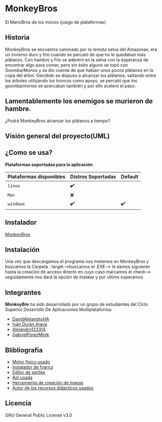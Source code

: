 # MonkeyBros
El MarioBros de los monos (juego de plataformas)




## Historia

MonkeyBros se encuentra caminado por la remota selva del Amazonas, era un invierno duro y frío cuando se percató de que no le quedaban más plátanos. Con hambre y frío se adentró en la selva con la esperanza de encontrar algo para comer, pero sin éxito alguno se topó con Goomba/Monos y se dio cuenta de que habían unos pocos plátanos en la copa del árbol. 
Decidido se dispuso a alcanzar los plátanos, saltando entre los árboles utilizando los troncos como apoyo, se percató que los goomba/monos se acercaban también y por ello aceleró el paso. 
## Lamentablemente los enemigos se murieron de hambre.
¿Podrá MonkeyBros alcanzar los plátanos a tiempo?

## Visión general del proyecto(UML)



## ¿Como se usa?


**Plataformas soportadas para la aplicación**

| Plataformas disponibles | Distros Soportadas | Default |
| ----------------------- | --------- | ------- |
| `linux`                 | ✔️         |         |
| `Mac`                   | ❌         |         |
| `windows`               | ✔️         | ✔️       |

## Instalador

[MonkeyBros](https://github.com/dam-dad/MonkeyBros/releases)

## Instalación



Una vez que descargamos el programa nos metemos en MonkeyBros y buscamos la Carpeta : target-->buscamos el .EXE--> le damos siguiente hasta la creación de acceso directo en cuyo caso marcamos el check--> seguidamente nos dará la  opción de Instalar y por ultimo esperamos 




## Integrantes

**MonkeyBro** ha sido desarrollado por un grupo de estudiantes del Ciclo Superior Desarrollo De Aplicaciones Multiplataforma:
- [DavidAlejandroHA](https://github.com/DavidAlejandroHA)
- [Iván Durán Araya](https://github.com/Ivandurann)
- [Alejandro123314](https://github.com/Alejandro123314)
- [GabrielPerezMinik ](https://github.com/GabrielPerezMinik)

## Blibliografia

- [Motor físico usado](https://github.com/jbox2d/jbox2d)
- [Instalador de fvarrui](https://github.com/fvarrui/JavaPackager)
- [Editor de sprites](https://www.aseprite.org/)
- [Api usada](https://globalstats.io/)
- [Herramienta de creación de mapas](https://www.mapeditor.org/)
- [Autor de los recursos didacticos usados](https://github.com/fvarrui)

## Licencia

GNU General Public License v3.0
